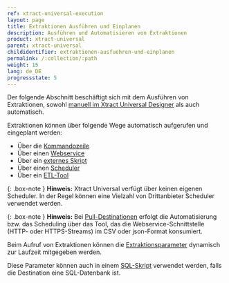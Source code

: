 ```yaml
---
ref: xtract-universal-execution
layout: page
title: Extraktionen Ausführen und Einplanen 
description: Ausführen und Automatisieren von Extraktionen
product: xtract-universal
parent: xtract-universal
childidentifier: extraktionen-ausfuehren-und-einplanen
permalink: /:collection/:path
weight: 15
lang: de_DE
progressstate: 5
---
```

Der folgende Abschnitt beschäftigt sich mit dem Ausführen von Extraktionen, sowohl [manuell im Xtract Universal Designer](./erste-schritte/eine-extraktion-ausfuehren) als auch automatisch. 

Extraktionen können über folgende Wege automatisch aufgerufen und eingeplant werden: 

- Über die [Kommandozeile](./extraktionen-ausfuehren-und-einplanen/call-via-commandline)
- Über einen [Webservice](./extraktionen-ausfuehren-und-einplanen/call-via-webservice)
- Über ein [externes Skript](./extraktionen-ausfuehren-und-einplanen/call-via-script)
- Über einen [Scheduler](./extraktionen-ausfuehren-und-einplanen/call-via-scheduler)
- Über ein [ETL-Tool](./extraktionen-ausfuehren-und-einplanen/call-via-etl)

{: .box-note }
**Hinweis:** Xtract Universal verfügt über keinen eigenen Scheduler. In der Regel können eine Vielzahl von Drittanbieter Scheduler verwendet werden. 


{: .box-note }
**Hinweis:** Bei [Pull-Destinationen](./destinationen#pull--und-push-destinationen) erfolgt die Automatisierung bzw. das Scheduling über das Tool, das die Webservice-Schnittstelle (HTTP- oder HTTPS-Streams) im CSV oder json-Format konsumiert. 


Beim Aufruf von Extraktionen können die [Extraktionsparameter](./extraktionen-ausfuehren-und-einplanen/extraktionsparameter) dynamisch zur Laufzeit mitgegeben werden. 

Diese Parameter können auch in einem [SQL-Skript](./extraktionen-ausfuehren-und-einplanen/xu-parameter-sql) verwendet werden, falls die Destination eine SQL-Datenbank ist. 

